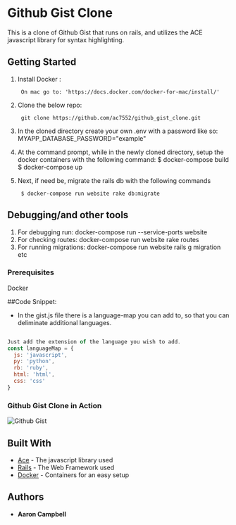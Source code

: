 # Github Gist Clone

This is a clone of Github Gist that runs on rails, and utilizes the ACE javascript library for syntax highlighting.

## Getting Started

1. Install Docker :

        On mac go to: 'https://docs.docker.com/docker-for-mac/install/'

2. Clone the below repo:

        git clone https://github.com/ac7552/github_gist_clone.git

3. In the cloned directory create your own .env with a password like so:
        MYAPP_DATABASE_PASSWORD="example"

4. At the command prompt, while in the newly cloned directory, setup the docker containers with the following command:
        $ docker-compose build
        $ docker-compose up

5. Next, if need be, migrate the rails db with the following commands

        $ docker-compose run website rake db:migrate


## Debugging/and other tools
1. For debugging run: docker-compose run --service-ports website
2. For checking routes: docker-compose run website rake routes
3. For running migrations: docker-compose run website rails g migration etc

### Prerequisites
Docker

##Code Snippet:
  - In the gist.js file there is a language-map you can add to, so that you can deliminate additional languages.
````Javascript

Just add the extension of the language you wish to add.
const languageMap = {
  js: 'javascript',
  py: 'python',
  rb: 'ruby',
  html: 'html',
  css: 'css'
}
````

### Github Gist Clone in Action

![Github Gist](https://github.com/ac7552/github_gist_clone/blob/master/gist_clone.gif)


## Built With

* [Ace](https://ace.c9.io) - The javascript library used
* [Rails](https://rubyonrails.org) - The Web Framework used
* [Docker](https://docs.docker.com/docker-for-mac/install/) - Containers for an easy setup



## Authors

* **Aaron Campbell**
